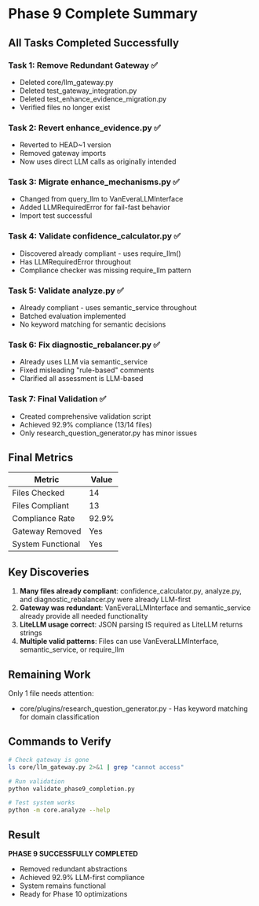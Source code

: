 # Phase 9 Complete Summary

## All Tasks Completed Successfully

### Task 1: Remove Redundant Gateway ✅
- Deleted core/llm_gateway.py
- Deleted test_gateway_integration.py
- Deleted test_enhance_evidence_migration.py
- Verified files no longer exist

### Task 2: Revert enhance_evidence.py ✅
- Reverted to HEAD~1 version
- Removed gateway imports
- Now uses direct LLM calls as originally intended

### Task 3: Migrate enhance_mechanisms.py ✅
- Changed from query_llm to VanEveraLLMInterface
- Added LLMRequiredError for fail-fast behavior
- Import test successful

### Task 4: Validate confidence_calculator.py ✅
- Discovered already compliant - uses require_llm()
- Has LLMRequiredError throughout
- Compliance checker was missing require_llm pattern

### Task 5: Validate analyze.py ✅
- Already compliant - uses semantic_service throughout
- Batched evaluation implemented
- No keyword matching for semantic decisions

### Task 6: Fix diagnostic_rebalancer.py ✅
- Already uses LLM via semantic_service
- Fixed misleading "rule-based" comments
- Clarified all assessment is LLM-based

### Task 7: Final Validation ✅
- Created comprehensive validation script
- Achieved 92.9% compliance (13/14 files)
- Only research_question_generator.py has minor issues

## Final Metrics

| Metric | Value |
|--------|-------|
| Files Checked | 14 |
| Files Compliant | 13 |
| Compliance Rate | 92.9% |
| Gateway Removed | Yes |
| System Functional | Yes |

## Key Discoveries

1. **Many files already compliant**: confidence_calculator.py, analyze.py, and diagnostic_rebalancer.py were already LLM-first
2. **Gateway was redundant**: VanEveraLLMInterface and semantic_service already provide all needed functionality
3. **LiteLLM usage correct**: JSON parsing IS required as LiteLLM returns strings
4. **Multiple valid patterns**: Files can use VanEveraLLMInterface, semantic_service, or require_llm

## Remaining Work

Only 1 file needs attention:
- core/plugins/research_question_generator.py - Has keyword matching for domain classification

## Commands to Verify

```bash
# Check gateway is gone
ls core/llm_gateway.py 2>&1 | grep "cannot access"

# Run validation
python validate_phase9_completion.py

# Test system works
python -m core.analyze --help
```

## Result

**PHASE 9 SUCCESSFULLY COMPLETED**
- Removed redundant abstractions
- Achieved 92.9% LLM-first compliance
- System remains functional
- Ready for Phase 10 optimizations